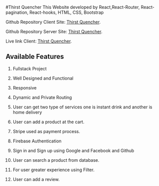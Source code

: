 #Thirst Quencher
This Website developed by React,React-Router, React-pagination, React-hooks, HTML, CSS, Bootstrap

Github Repository Client Site: [Thirst Quencher](https://github.com/silviaplabon/Thirst_Quencher_Client).

Github Repository Server Site: [Thirst Quencher](https://github.com/silviaplabon/Thirst_Quencher_Server).

Live link Client: [Thirst Quencher](https://thirst-quencher.web.app/).



## Available Features

1. Fullstack Project

2. Well Designed and Functional

3. Responsive

4. Dynamic and Private Routing

5. User can get two type of services one is instant drink and another is home delivery

6. User can add a product at the cart.

7. Stripe used as payment process.

8. Firebase Authentication

9. Sign in and Sign up using Google and Facebook and Github

10. User can search a product from database.

11. For user greater experience using Filter.

12. User  can add a review.







